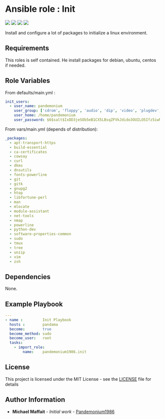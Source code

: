 # Ansible role : Init

![](https://img.shields.io/github/release/Pandemonium1986/ansible-role-init.svg)
![](https://img.shields.io/github/repo-size/Pandemonium1986/ansible-role-init.svg)
![](https://img.shields.io/github/release-date/Pandemonium1986/ansible-role-init.svg)
![](https://img.shields.io/github/license/Pandemonium1986/ansible-role-init.svg)

Install and configure a lot of packages to initialize a linux environment.

## Requirements

This roles is self contained. He install packages for debian, ubuntu, centos if needed.

## Role Variables

From defaults/main.yml :

```yaml
init_users:
  - user_name: pandemonium
    user_group: ['cdrom', 'floppy', 'audio', 'dip', 'video', 'plugdev', 'netdev']
    user_home: /home/pandemonium
    user_password: $6$salt$IxDD3jeSOb5eB1CX5LBsqZFVkJdido3OUILO5Ifz5iwMuTS4XMS130MTSuDDl3aCI6WouIL9AjRbLCelDCy.g.  
```

From vars/main.yml (depends of distribution):

```yaml
_packages:
  - apt-transport-https
  - build-essential
  - ca-certificates
  - cowsay
  - curl
  - dkms
  - dnsutils
  - fonts-powerline
  - git
  - gitk
  - gnupg2
  - htop
  - libfortune-perl
  - man
  - mlocate
  - module-assistant
  - net-tools
  - nmap
  - powerline
  - python-dev
  - software-properties-common
  - sudo
  - tmux
  - tree
  - unzip
  - vim
  - zsh
```

## Dependencies

None.

## Example Playbook

```yaml
---
- name :         Init Playbook
  hosts :        pandama
  become:        true
  become_method: sudo
  become_user:   root
  tasks:
    - import_role:
        name:    pandemonium1986.init

```

## License

This project is licensed under the MIT License - see the [LICENSE](./LICENSE) file for details

## Author Information

-   **Michael Maffait** - _Initial work_ - [Pandemonium1986](https://github.com/Pandemonium1986)
